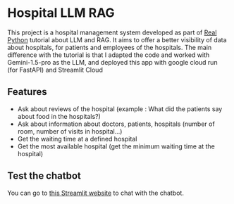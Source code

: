 # Hospital LLM RAG

This project is a hospital management system developed as part of [Real Python](https://realpython.com/build-llm-rag-chatbot-with-langchain/) tutorial about LLM and RAG. It aims to offer a better visibility of data about hospitals, for patients and employees of the hospitals.
The main difference with the tutorial is that I adapted the code and worked with Gemini-1.5-pro as the LLM, and deployed this app with google cloud run (for FastAPI) and Streamlit Cloud 

## Features

- Ask about reviews of the hospital (example : What did the patients say about food in the hospitals?)
- Ask about information about doctors, patients, hospitals (number of room, number of visits in hospital...)
- Get the waiting time at a defined hospital
- Get the most available hospital (get the minimum waiting time at the hospital)

## Test the chatbot

You can go to [this Streamlit website](https://hospital-chatbot.streamlit.app/) to chat with the chatbot.
